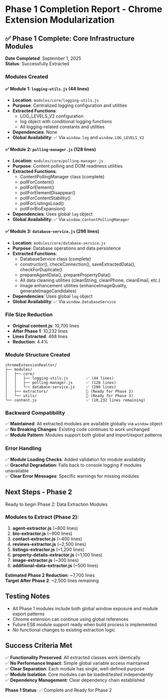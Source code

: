 # Phase 1 Completion Report - Chrome Extension Modularization

## ✅ Phase 1 Complete: Core Infrastructure Modules

**Date Completed**: September 1, 2025  
**Status**: Successfully Extracted

### Modules Created

#### ✅ Module 1: `logging-utils.js` (44 lines)
- **Location**: `modules/core/logging-utils.js`
- **Purpose**: Centralized logging configuration and utilities
- **Extracted Functions**:
  - LOG_LEVELS_V2 configuration
  - log object with conditional logging functions
  - All logging-related constants and utilities
- **Dependencies**: None
- **Global Availability**: ✅ Via `window.log` and `window.LOG_LEVELS_V2`

#### ✅ Module 2: `polling-manager.js` (128 lines)
- **Location**: `modules/core/polling-manager.js`
- **Purpose**: Content polling and DOM readiness utilities
- **Extracted Functions**:
  - ContentPollingManager class (complete)
  - pollForContent()
  - pollForElement()
  - pollForElementDisappear()
  - pollForContentStability()
  - pollForListingsLoad()
  - pollForBioExpansion()
- **Dependencies**: Uses global `log` object
- **Global Availability**: ✅ Via `window.ContentPollingManager`

#### ✅ Module 3: `database-service.js` (298 lines)
- **Location**: `modules/core/database-service.js`
- **Purpose**: Database operations and data persistence
- **Extracted Functions**:
  - DatabaseService class (complete)
  - constructor(), checkConnection(), saveExtractedData(), checkForDuplicate()
  - prepareAgentData(), preparePropertyData()
  - All data cleaning utilities (cleanString, cleanPhone, cleanEmail, etc.)
  - Image enhancement utilities (enhanceImageQuality, generateImageCandidates)
- **Dependencies**: Uses global `log` object
- **Global Availability**: ✅ Via `window.DatabaseService`

### File Size Reduction

- **Original content.js**: 10,700 lines
- **After Phase 1**: 10,232 lines
- **Lines Extracted**: 468 lines
- **Reduction**: 4.4%

### Module Structure Created

```
chromeExtensionRealtor/
├── modules/
│   ├── core/
│   │   ├── logging-utils.js        ✅ (44 lines)
│   │   ├── polling-manager.js      ✅ (128 lines)
│   │   └── database-service.js     ✅ (298 lines)
│   ├── extractors/                 🚧 (Ready for Phase 2)
│   └── utils/                      🚧 (Ready for Phase 3)
└── content.js                      ✅ (10,232 lines remaining)
```

### Backward Compatibility

✅ **Maintained**: All extracted modules are available globally via `window` object  
✅ **No Breaking Changes**: Existing code continues to work unchanged  
✅ **Module Pattern**: Modules support both global and import/export patterns  

### Error Handling

✅ **Module Loading Checks**: Added validation for module availability  
✅ **Graceful Degradation**: Falls back to console logging if modules unavailable  
✅ **Clear Error Messages**: Specific warnings for missing modules  

## Next Steps - Phase 2

Ready to begin Phase 2: Data Extraction Modules

### Modules to Extract (Phase 2):
1. **agent-extractor.js** (~800 lines)
2. **bio-extractor.js** (~900 lines)
3. **contact-extractor.js** (~400 lines)
4. **reviews-extractor.js** (~2,500 lines)
5. **listings-extractor.js** (~1,200 lines)
6. **property-details-extractor.js** (~1,100 lines)
7. **image-extractor.js** (~300 lines)
8. **additional-data-extractor.js** (~500 lines)

**Estimated Phase 2 Reduction**: ~7,700 lines  
**Target After Phase 2**: ~2,500 lines remaining

## Testing Notes

- All Phase 1 modules include both global window exposure and module export patterns
- Chrome extension can continue using global references
- Future ES6 module support ready when build process is implemented
- No functional changes to existing extraction logic

## Success Criteria Met

✅ **Functionality Preserved**: All extracted classes work identically  
✅ **No Performance Impact**: Simple global variable access maintained  
✅ **Clear Separation**: Each module has single, well-defined purpose  
✅ **Module Isolation**: Core modules can be loaded/tested independently  
✅ **Dependency Management**: Clear dependency chain established  

**Phase 1 Status**: ✅ Complete and Ready for Phase 2
